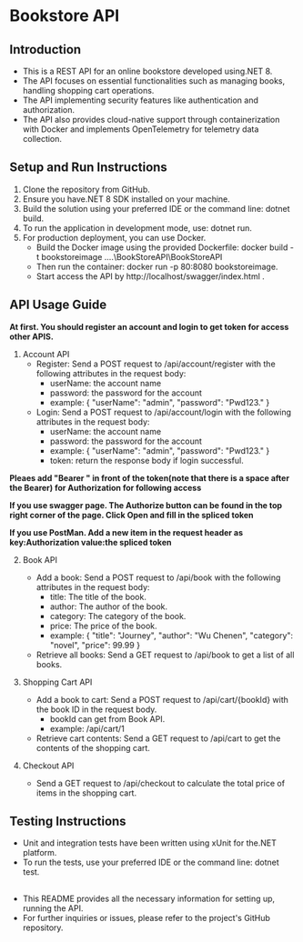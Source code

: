 ﻿# Bookstore API

## Introduction
* This is a REST API for an online bookstore developed using.NET 8. 
* The API focuses on essential functionalities such as managing books, handling shopping cart operations.
* The API implementing security features like authentication and authorization. 
* The API also provides cloud-native support through containerization with Docker and implements OpenTelemetry for telemetry data collection.

## Setup and Run Instructions
1. Clone the repository from GitHub.
2. Ensure you have.NET 8 SDK installed on your machine.
3. Build the solution using your preferred IDE or the command line: dotnet build.
4. To run the application in development mode, use: dotnet run.
5. For production deployment, you can use Docker. 
    * Build the Docker image using the provided Dockerfile: docker build -t bookstoreimage ..\..\BookStoreAPI\BookStoreAPI 
    * Then run the container: docker run -p 80:8080 bookstoreimage.
    * Start access the API by http://localhost/swagger/index.html .
 
## API Usage Guide

**At first. You should register an account and login to get token for access other APIS.**

1. Account API
    * Register: Send a POST request to /api/account/register with the following attributes in the request body:
        * userName: the account name
        * password: the password for the account
        * example:
            {
                "userName": "admin",
                "password": "Pwd123."
            } 
    * Login:  Send a POST request to /api/account/login with the following attributes in the request body:
        * userName: the account name
        * password: the password for the account
        * example:
            {
                "userName": "admin",
                "password": "Pwd123."
            } 
        * token: return the response body if login successful.

**Pleaes add "Bearer " in front of the token(note that there is a space after the Bearer) for Authorization for following access**

**If you use swagger page. The Authorize button can be found in the top right corner of the page. Click Open and fill in the spliced token**

**If you use PostMan. Add a new item in the request header as key:Authorization value:the spliced token**

2. Book API
    * Add a book: Send a POST request to /api/book with the following attributes in the request body:
        * title: The title of the book.
        * author: The author of the book.
        * category: The category of the book.
        * price: The price of the book.
        * example:
            {
            "title": "Journey",
            "author": "Wu Chenen",
            "category": "novel",
            "price": 99.99
            }
    *  Retrieve all books: Send a GET request to /api/book to get a list of all books.

3. Shopping Cart API
    * Add a book to cart: Send a POST request to /api/cart/{bookId} with the book ID in the request body.
        * bookId can get from Book API.
        * example: /api/cart/1
    * Retrieve cart contents: Send a GET request to /api/cart to get the contents of the shopping cart.

4. Checkout API
    * Send a GET request to /api/checkout to calculate the total price of items in the shopping cart.
    
## Testing Instructions
* Unit and integration tests have been written using xUnit for the.NET platform.
* To run the tests, use your preferred IDE or the command line: dotnet test.

##
* This README provides all the necessary information for setting up, running the API. 
* For further inquiries or issues, please refer to the project's GitHub repository.